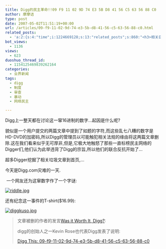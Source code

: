 ```yaml
---
title: Digg的民主革命!!09 F9 11 02 9D 74 E3 5B D8 41 56 C5 63 56 88 C0
author: 摩摩诘
type: post
date: 2007-05-02T11:51:19+00:00
url: /articles/09-f9-11-02-9d-74-e3-5b-d8-41-56-c5-63-56-88-c0.html
related_posts:
  - 'a:2:{s:4:"time";i:1224669128;s:13:"related_posts";s:860:"<h3>相关日志</h3><ul class="related_post"><li><a href="http://www.digglife.cn/articles/fuck-you-guys.html" title="惨痛">惨痛</a></li><li><a href="http://www.digglife.cn/articles/digg-new-design.html" title="Digg.com全新设计粉墨登场">Digg.com全新设计粉墨登场</a></li><li><a href="http://www.digglife.cn/articles/yo2-start-charging-digbuzz-new-domain.html" title="优博网试水收费,我挖网更换域名">优博网试水收费,我挖网更换域名</a></li><li><a href="http://www.digglife.cn/articles/joke-of-digg-com.html" title="Digg.com的国际玩笑!超级旧闻+乳摸登上首页">Digg.com的国际玩笑!超级旧闻+乳摸登上首页</a></li><li><a href="http://www.digglife.cn/articles/%e9%9a%8f%e6%83%b35dig%e9%9c%80%e8%a6%81%e4%bb%80%e4%b9%88.html" title="随想:5dig需要什么?">随想:5dig需要什么?</a></li></ul>";}'
bot_views:
  - 1136
views:
  - 623
duoshuo_thread_id:
  - 1154125469839262164
categories:
  - 业界新闻
tags:
  - digg
  - 制度
  - 审查
  - 暴动
  - 网络民主

---
```

Digg上一整天都在讨论这一窜16进制的数字&#8230;起因是什么呢?

貌似是一个用户提交的两篇文章中提到了如题的字符,而这些乱七八糟的数字是HD-DVD的加密码,所以Digg的管理员以可能触犯相关法规的缘由将这两篇文章删除.这在我们看来似乎无可厚非,但是,它极大地触怒了那些一直标榜民主网络的Digger们,他们认为此举违背了Digg的宗旨,所以他们的联合反抗开始了&#8230;

超多Digger挖掘了相关垃圾文章到首页,&#8230;

今天是Digg.com灾难的一天.

 一个网友还为这窜数字作了一个字谜:

[![riddle.jpg][1]][2]

还有纪念这一事件的T-shirt($16.99):

[![diggkuso.jpg][3]][4]

> 文章被删的作者的发言[Was it Worth It, Digg?][5]:
> 
> digg的创始人之一Kevin Rose也代表Digg发表了说明:
> 
> <u><font color="#0000ff"><a rel="bookmark" href="http://blog.digg.com/?p=74" title="Permanent Link to Digg This: 09-f9-11-02-9d-74-e3-5b-d8-41-56-c5-63-56-88-c0">Digg This: 09-f9-11-02-9d-74-e3-5b-d8-41-56-c5-63-56-88-c0</a></font></u>[][2]

 [1]: https://www.digglife.net/wp-content/uploads/3/379/2007/05/riddle.thumbnail.jpg
 [2]: https://www.digglife.net/wp-content/uploads/3/379/2007/05/riddle.jpg "riddle.jpg"
 [3]: https://www.digglife.net/wp-content/uploads/3/379/2007/05/diggkuso.thumbnail.jpg
 [4]: https://www.digglife.net/wp-content/uploads/3/379/2007/05/diggkuso.jpg "diggkuso.jpg"
 [5]: http://www.fieryprophet.com/article/18/was-it-worth-it-digg "Permanent link to this article"
